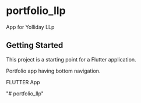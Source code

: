 # portfolio_llp

App for Yolliday LLp

## Getting Started

This project is a starting point for a Flutter application.

Portfolio app having bottom navigation. 

FLUTTER App

"# portfolio_llp" 
